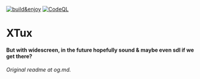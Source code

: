 [![build&enjoy](https://github.com/koutsie/xtux/actions/workflows/c-cpp.yml/badge.svg?branch=main)](https://github.com/koutsie/xtux/actions/workflows/c-cpp.yml)
[![CodeQL](https://github.com/koutsie/xtux/actions/workflows/codeql-analysis.yml/badge.svg)](https://github.com/koutsie/xtux/actions/workflows/codeql-analysis.yml)

# XTux 
#### But with widescreen, in the future hopefully sound & maybe even sdl if we get there?


###### Original readme at og.md.
